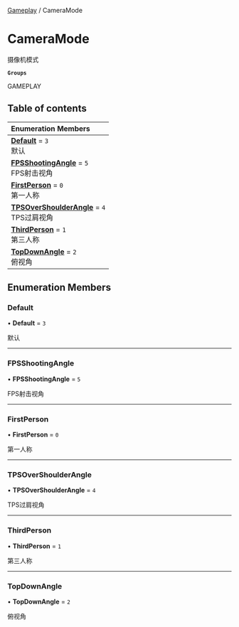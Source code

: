 [Gameplay](../modules/Gameplay.Gameplay.md) / CameraMode

# CameraMode <Badge type="tip" text="Enumeration" /> <Score text="CameraMode" />

摄像机模式

**`Groups`**

GAMEPLAY

## Table of contents

| Enumeration Members |
| :-----|
| **[Default](Gameplay.CameraMode.md#default)** = ``3`` <br> 默认|
| **[FPSShootingAngle](Gameplay.CameraMode.md#fpsshootingangle)** = ``5`` <br> FPS射击视角|
| **[FirstPerson](Gameplay.CameraMode.md#firstperson)** = ``0`` <br> 第一人称|
| **[TPSOverShoulderAngle](Gameplay.CameraMode.md#tpsovershoulderangle)** = ``4`` <br> TPS过肩视角|
| **[ThirdPerson](Gameplay.CameraMode.md#thirdperson)** = ``1`` <br> 第三人称|
| **[TopDownAngle](Gameplay.CameraMode.md#topdownangle)** = ``2`` <br> 俯视角|

## Enumeration Members

### Default <Score text="Default" /> 

• **Default** = ``3``

默认

___

### FPSShootingAngle <Score text="FPSShootingAngle" /> 

• **FPSShootingAngle** = ``5``

FPS射击视角

___

### FirstPerson <Score text="FirstPerson" /> 

• **FirstPerson** = ``0``

第一人称

___

### TPSOverShoulderAngle <Score text="TPSOverShoulderAngle" /> 

• **TPSOverShoulderAngle** = ``4``

TPS过肩视角

___

### ThirdPerson <Score text="ThirdPerson" /> 

• **ThirdPerson** = ``1``

第三人称

___

### TopDownAngle <Score text="TopDownAngle" /> 

• **TopDownAngle** = ``2``

俯视角
